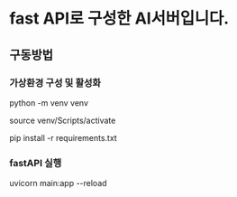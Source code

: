 # fast API로 구성한 AI서버입니다.

## 구동방법

### 가상환경 구성 및 활성화

python -m venv venv

source venv/Scripts/activate

pip install -r requirements.txt

### fastAPI 실행

uvicorn main:app --reload
